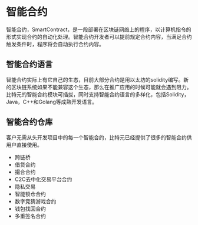 # 智能合约 #
智能合约，SmartContract，是一段部署在区块链网络上的程序，以计算机指令的形式实现合约的自动化处理。智能合约开发者可以提前规定合约内容，当满足合约触发条件时，程序将会自动执行合约内容。

## 智能合约语言 ##
智能合约实际上有它自己的生态，目前大部分合约是用以太坊的solidity编写。新的区块链系统如果不能兼容这个生态，那么在推广应用的时候可能就会遇到阻力。
比特元的智能合约模块可插拔，同时支持智能合约语言的多样化，包括Solidity，Java，C++和Golang等成熟开发语言。

## 智能合约仓库 ##
客户无需从头开发项目中的每一个智能合约，比特元已经提供了很多的智能合约供用户直接使用。

- 跨链桥
- 借贷合约
- 撮合合约
- C2C去中化交易平台合约
- 隐私交易
- 智能锁仓合约
- 数字竞猜游戏合约
- 钱包找回合约
- 多重签名合约